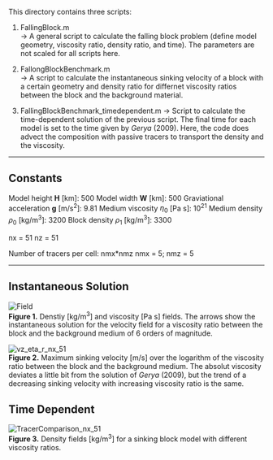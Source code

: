 This directory contains three scripts: 
1. FallingBlock.m<br>
   -> A general script to calculate the falling block problem (define model geometry, viscosity ratio, density ratio, and time). The parameters are not scaled for all scripts here. 

2. FallongBlockBenchmark.m<br>
   -> A script to calculate the instantaneous sinking velocity of a block with a certain geometry and density ratio for differnet viscosity ratios between the block and the background material.

3. FallingBlockBenchmark_timedependent.m
   -> Script to calculate the time-dependent solution of the previous script. The final time for each model is set to the time given by *Gerya* (2009). Here, the code does advect the composition with passive tracers to transport the density and the viscosity.

------------------------------------------------------------------
## **Constants**<br>
Model height **H** [km]: 500 
Model width **W** [km]: 500
Graviational acceleration **g** [m/s<sup>2</sup>]: 9.81
Medium viscosity $\eta_0$ [Pa s]: 10<sup>21</sup>
Medium density $\rho_0$ [kg/m<sup>3</sup>]: 3200
Block density $\rho_1$ [kg/m<sup>3</sup>]: 3300


nx = 51
nz = 51

Number of tracers per cell: nmx*nmz
nmx = 5; 
nmz = 5

------------------------------------------------------------------

## Instantaneous Solution <br>

![Field](https://github.com/LukasFuchs/FDCSGm/assets/25866942/95af2887-d065-4be7-ab7f-a0b09d7bf73c)<br>
**Figure 1.** Denstiy [kg/m<sup>3</sup>] and viscosity [Pa s] fields. The arrows show the instantaneous solution for the velocity field for a viscosity ratio between the block and the background medium of 6 orders of magnitude. 

![vz_eta_r_nx_51](https://github.com/LukasFuchs/FDCSGm/assets/25866942/a5fa6fc1-a989-4e27-bd4f-3a67562ecad9)<br>
**Figure 2.** Maximum sinking velocity [m/s] over the logarithm of the viscosity ratio between the block and the background medium. The absolut viscosity deviates a little bit from the solution of *Gerya* (2009), but the trend of a decreasing sinking velocity with increasing viscosity ratio is the same. 

## Time Dependent <br>
![TracerComparison_nx_51](https://github.com/LukasFuchs/FDCSGm/assets/25866942/320bdef2-dcab-478c-b46b-cea2e712c5bf)<br>
**Figure 3.** Density fields [kg/m<sup>3</sup>] for a sinking block model with different viscosity ratios. 
